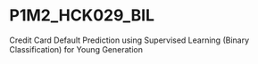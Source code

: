 # P1M2_HCK029_BIL
Credit Card Default Prediction using Supervised Learning (Binary Classification) for Young Generation
